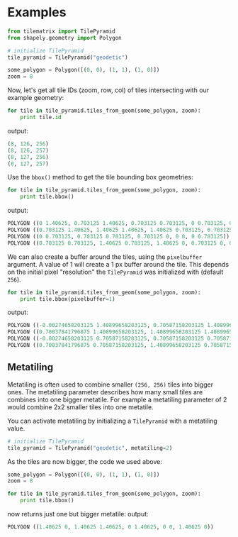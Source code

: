 # Examples

```python
from tilematrix import TilePyramid
from shapely.geometry import Polygon

# initialize TilePyramid
tile_pyramid = TilePyramid("geodetic")

some_polygon = Polygon([(0, 0), (1, 1), (1, 0)])
zoom = 8

```

Now, let's get all tile IDs (zoom, row, col) of tiles intersecting with our
example geometry:

```python
for tile in tile_pyramid.tiles_from_geom(some_polygon, zoom):
    print tile.id

```

output:
```python
(8, 126, 256)
(8, 126, 257)
(8, 127, 256)
(8, 127, 257)

```

Use the ``bbox()`` method to get the tile bounding box geometries:
```python
for tile in tile_pyramid.tiles_from_geom(some_polygon, zoom):
    print tile.bbox()
```

output:
```python
POLYGON ((0 1.40625, 0.703125 1.40625, 0.703125 0.703125, 0 0.703125, 0 1.40625))
POLYGON ((0.703125 1.40625, 1.40625 1.40625, 1.40625 0.703125, 0.703125 0.703125, 0.703125 1.40625))
POLYGON ((0 0.703125, 0.703125 0.703125, 0.703125 0, 0 0, 0 0.703125))
POLYGON ((0.703125 0.703125, 1.40625 0.703125, 1.40625 0, 0.703125 0, 0.703125 0.703125))
```

We can also create a buffer around the tiles, using the ``pixelbuffer`` argument. A value of 1 will create a 1 px buffer around the tile. This depends on the initial pixel "resolution" the ``TilePyramid`` was initialized with (default ``256``).
```python
for tile in tile_pyramid.tiles_from_geom(some_polygon, zoom):
    print tile.bbox(pixelbuffer=1)
```

output:
```python
POLYGON ((-0.00274658203125 1.40899658203125, 0.70587158203125 1.40899658203125, 0.70587158203125 0.70037841796875, -0.00274658203125 0.70037841796875, -0.00274658203125 1.40899658203125))
POLYGON ((0.70037841796875 1.40899658203125, 1.40899658203125 1.40899658203125, 1.40899658203125 0.70037841796875, 0.70037841796875 0.70037841796875, 0.70037841796875 1.40899658203125))
POLYGON ((-0.00274658203125 0.70587158203125, 0.70587158203125 0.70587158203125, 0.70587158203125 -0.00274658203125, -0.00274658203125 -0.00274658203125, -0.00274658203125 0.70587158203125))
POLYGON ((0.70037841796875 0.70587158203125, 1.40899658203125 0.70587158203125, 1.40899658203125 -0.00274658203125, 0.70037841796875 -0.00274658203125, 0.70037841796875 0.70587158203125))
```

## Metatiling

Metatiling is often used to combine smaller ``(256, 256)`` tiles into bigger ones. The metatiling parameter describes how many small tiles are combines into one bigger metatile. For example a metatiling parameter of 2 would combine 2x2 smaller tiles into one metatile.

You can activate metatiling by initializing a ``TilePyramid`` with a metatiling value.

```python
# initialize TilePyramid
tile_pyramid = TilePyramid("geodetic", metatiling=2)
```

As the tiles are now bigger, the code we used above:
```python
some_polygon = Polygon([(0, 0), (1, 1), (1, 0)])
zoom = 8

for tile in tile_pyramid.tiles_from_geom(some_polygon, zoom):
    print tile.bbox()
```

now returns just one but bigger metatile:
output:
```python
POLYGON ((1.40625 0, 1.40625 1.40625, 0 1.40625, 0 0, 1.40625 0))
```

